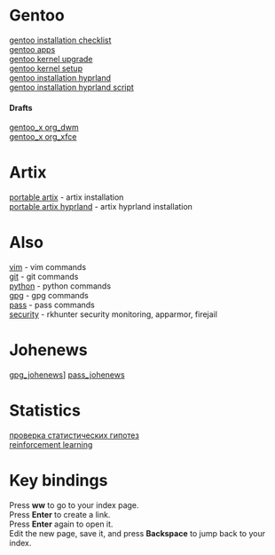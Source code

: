 # Gentoo
[gentoo installation checklist](gentoo/gentoo_installation_checklist.md)  
[gentoo apps](gentoo/gentoo_apps.md)  
[gentoo kernel upgrade](gentoo/gentoo_kernel_upgrade.md)  
[gentoo kernel setup](gentoo/gentoo_kernel_setup.md)  
[gentoo installation hyprland](gentoo/gentoo_installation_hyprland.md)  
[gentoo installation hyprland script](gentoo/gentoo_installation_hyprland_script.sh)  

#### Drafts

[gentoo_x org_dwm](gentoo/gentoo_xorg_dwm.md)  
[gentoo_x org_xfce](gentoo/gentoo_xorg_xfce.md)  

# Artix

[portable artix](portable_artix.md) - artix installation  
[portable artix hyprland](portable_artix_hyprland.md) - artix hyprland installation  

# Also

[vim](commands/vim.md)  - vim commands  
[git](commands/git.md) - git commands  
[python](commands/python.md) - python commands  
[gpg](commands/gpg.md) - gpg commands  
[pass](commands/pass.md) - pass commands  
[security](commands/security.md) - rkhunter security monitoring, apparmor, firejail

# Johenews

[gpg_johenews](johenews/gpg_johenews.md)]
[pass_johenews](johenews/pass_johenews.md)

# Statistics

[проверка статистических гипотез](statistical_hypothesis_testing.md)  
[reinforcement learning](reinforcement_learning.md)

# Key bindings

Press **<Leader>ww** to go to your index page.  
Press **Enter** to create a link.  
Press **Enter** again to open it.  
Edit the new page, save it, and press **Backspace** to jump back to your index.  
